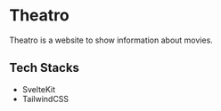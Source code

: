 # Theatro

Theatro is a website to show information about movies.

## Tech Stacks

* SvelteKit
* TailwindCSS
